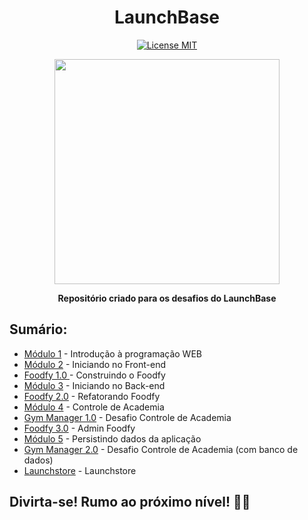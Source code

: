 <h1 align="center">
LaunchBase
</h1>

<p align="center">
  <a href="https://opensource.org/licenses/MIT">
    <img src="https://img.shields.io/badge/License-MIT-blue.svg" alt="License MIT">
  </a>
</p>

<p align="center">
  <img width="360" src="https://user-images.githubusercontent.com/48728541/84803421-5b6eb480-afd8-11ea-91ea-883c5ef9f2d1.png" />
</p>

<p align="center">
 <strong>Repositório criado para os desafios do LaunchBase</strong>
</p>

## Sumário:

- [Módulo 1](./Modulo1) - Introdução à programação WEB
- [Módulo 2](./Modulo2) - Iniciando no Front-end
- [Foodfy 1.0 ](./Foodfy1) - Construindo o Foodfy
- [Módulo 3](./Modulo3) - Iniciando no Back-end
- [Foodfy 2.0](./Foodfy2) - Refatorando Foodfy
- [Módulo 4](./Modulo4) - Controle de Academia
- [Gym Manager 1.0](./GymManager1) - Desafio Controle de Academia
- [Foodfy 3.0](./Foodfy3) - Admin Foodfy
- [Módulo 5](./Modulo5) - Persistindo dados da aplicação
- [Gym Manager 2.0](./GymManager2) - Desafio Controle de Academia (com banco de dados)
- [Launchstore](./Launchstore) - Launchstore


## Divirta-se! Rumo ao próximo nível! 🚀🚀
